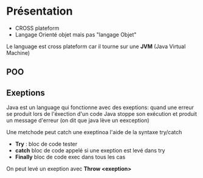 # Présentation

- CROSS plateform
- Langage Orienté objet mais pas "langage Objet"

Le language est cross plateform car il tourne sur une **JVM** (Java Virtual Machine)

## POO

## Exeptions

Java est un language qui fonctionne avec des exeptions:
quand une erreur se produit lors de l'éxection d'un code Java stoppe son exécution et produit un message d'erreur (on dit que java lève un eexception)

Une metchode peut catch une exeptinoa l'aide de la syntaxe try/catch

- **Try** : bloc de code tester
- **catch** bloc de code appelé si une exeption est levé dans try
- **Finally** bloc de code exec dans tous les cas

On peut levé un exeption avec **Throw \<exeption\>**
